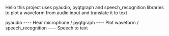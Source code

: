 Hello this project uses pyaudio, pyqtgraph and speech_recognition libraries to plot a waveform from audio input and translate it to text

pyaudio ---- Hear microphone /
pyqtgraph ---- Plot waveform /
speech_recognition ---- Speech to text
